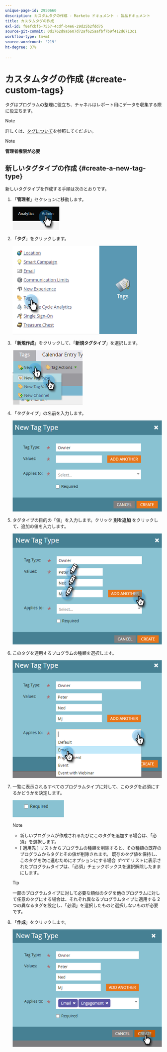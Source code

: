 ```yaml
---
unique-page-id: 2950660
description: カスタムタグの作成 - Marketo ドキュメント - 製品ドキュメント
title: カスタムタグの作成
exl-id: f8efcbf5-7557-4cdf-b4e6-29d25b2fdd75
source-git-commit: 0d1762d9a5607d72af625aafbf7b9f412d6713c1
workflow-type: tm+mt
source-wordcount: '219'
ht-degree: 37%

---
```


# カスタムタグの作成 {#create-custom-tags}

タグはプログラムの整理に役立ち、チャネルはレポート用にデータを収集する際に役立ちます。

>[!NOTE]
>
>詳しくは、[タグについて](/help/marketo/product-docs/core-marketo-concepts/programs/working-with-programs/understanding-tags.md)を参照してください。

>[!NOTE]
>
>**管理者権限が必要**

## 新しいタグタイプの作成 {#create-a-new-tag-type}

新しいタグタイプを作成する手順は次のとおりです。

1. 「**管理者**」セクションに移動します。

   ![](assets/create-custom-tags-1.png)

1. 「**タグ**」をクリックします。

   ![](assets/create-custom-tags-2.png)

1. 「**新規作成**」をクリックして、「**新規タグタイプ**」を選択します。

   ![](assets/create-custom-tags-3.png)

1. 「タグタイプ」の名前を入力します。

   ![](assets/create-custom-tags-4.png)

1. タグタイプの目的の「値」を入力します。クリック **別を追加** をクリックして、追加の値を入力します。

   ![](assets/create-custom-tags-5.png)

1. このタグを適用するプログラムの種類を選択します。

   ![](assets/create-custom-tags-6.png)

1. 一覧に表示されるすべてのプログラムタイプに対して、このタグを必須にするかどうかを決定します。

   ![](assets/create-custom-tags-7.png)

   >[!NOTE]
   >
   >* 新しいプログラムが作成されるたびにこのタグを追加する場合は、「必須」を選択します。
   >* [ 適用先 ] リストからプログラムの種類を削除すると、その種類の既存のプログラムからタグとその値が削除されます。 既存のタグ値を保持し、このタグを次に進むためにオプションにする場合 _すべて_ リストに表示されたプログラムタイプは、「必須」チェックボックスを選択解除したままにします。


   >[!TIP]
   >
   >一部のプログラムタイプに対して必要な類似のタグを他のプログラムに対して任意のタグにする場合は、それぞれ異なるプログラムタイプに適用する 2 つの異なるタグを設定し、「必須」を選択したものと選択しないものが必要です。

1. 「**作成**」をクリックします。

   ![](assets/create-custom-tags-8.png)
